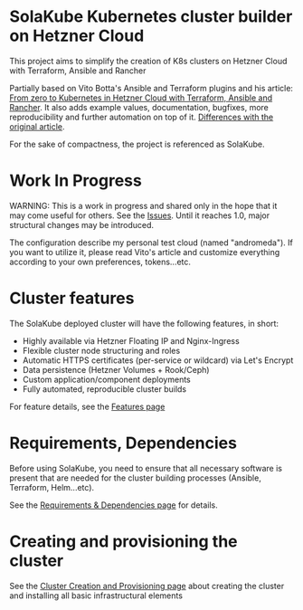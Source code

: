# SolaKube Kubernetes cluster builder on Hetzner Cloud 

This project aims to simplify the creation of K8s clusters on Hetzner Cloud with Terraform, Ansible and Rancher 

Partially based on Vito Botta's Ansible and Terraform plugins and his article: [From zero to Kubernetes in Hetzner Cloud with Terraform, Ansible and Rancher](https://vitobotta.com/2019/10/14/kubernetes-hetzner-cloud-terraform-ansible-rancher/). It also adds example values, documentation, bugfixes, more reproducibility and further automation on top of it. [Differences with the original article](docs/differences-original-article.md).

For the sake of compactness, the project is referenced as SolaKube.

# Work In Progress
 
WARNING: This is a work in progress and shared only in the hope that it may come useful for others. See the [Issues](https://github.com/asoltesz/hetzner-k8s-builder/issues). Until it reaches 1.0, major structural changes may be introduced.

The configuration describe my personal test cloud (named "andromeda"). If you want to utilize it, please read Vito's article and customize everything according to your own preferences, tokens...etc.

# Cluster features

The SolaKube deployed cluster will have the following features, in short:
- Highly available via Hetzner Floating IP and Nginx-Ingress
- Flexible cluster node structuring and roles
- Automatic HTTPS certificates (per-service or wildcard) via Let's Encrypt 
- Data persistence (Hetzner Volumes + Rook/Ceph)
- Custom application/component deployments
- Fully automated, reproducible cluster builds 

For feature details, see the [Features page](docs/features.md)

# Requirements, Dependencies
 
Before using SolaKube, you need to ensure that all necessary software is present that are needed for the cluster building processes (Ansible, Terraform, Helm...etc).

See the [Requirements & Dependencies page](docs/dependencies.md) for details.

# Creating and provisioning the cluster

See the [Cluster Creation and Provisioning page](docs/create-provision-cluster.md) about creating the cluster and installing all basic infrastructural elements
